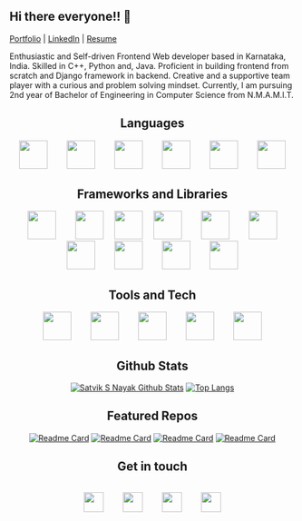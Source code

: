 ## Hi there everyone!! 👋

[Portfolio]() | [LinkedIn](https://www.linkedin.com/in/satvik-s-nayak-616b6121b/) | [Resume]()

Enthusiastic and Self-driven Frontend Web developer based in Karnataka, India. Skilled in C++, Python and, Java. Proficient in building frontend from scratch and Django framework in backend. Creative and a supportive team player with a curious and problem solving mindset. Currently, I am pursuing 2nd year of Bachelor of Engineering in Computer Science from N.M.A.M.I.T.

<div align="center">

## Languages

<div align="center">
<img width="50px" src="https://user-images.githubusercontent.com/88571833/190467729-29a85f67-fbae-43c8-9f55-d512f7a32be7.png" hspace="15px" vspace"15px">
<img width="50px" src="https://user-images.githubusercontent.com/88571833/190467773-fe00c428-4a08-4c25-a604-5ad17ed8c663.png" hspace="15px" vspace"15px">
<img width="50px" src="https://user-images.githubusercontent.com/88571833/190467754-8f115c20-6fd9-49d1-8797-5305ac56782d.png" hspace="15px" vspace"15px">
<img width="50px" src="https://user-images.githubusercontent.com/88571833/190467747-80e95ea4-68a8-43c0-8337-9b3c62876560.png" hspace="15px" vspace"15px">
<img width="50px" src="https://user-images.githubusercontent.com/88571833/190467740-a3b1d7ca-8a7c-4fb8-be7c-49bb4d352660.png" hspace="15px" vspace"15px">
<img width="50px" src="https://user-images.githubusercontent.com/88571833/190467761-0eb74a47-47d7-40ee-bb60-fa873058560b.png" hspace="15px" vspace"15px">
</div>

## Frameworks and Libraries

<div align="center">
<img src="https://ui-lib.com/blog/wp-content/uploads/2021/12/nextjs-boilerplate-logo.png" height="50px" hspace="15px" vspace"15px">
<img src="https://www.svgrepo.com/show/355190/reactjs.svg" height="50px" hspace="15px" vspace"15px">
<img src="https://www.svgrepo.com/show/374118/tailwind.svg" height="50px hspace="15px" vspace"15px">
<img src="https://www.svgrepo.com/show/353498/bootstrap.svg" height="50px" hspace="15px" vspace"15px">
<img src="https://www.svgrepo.com/show/353657/django-icon.svg" height="50px" hspace="15px" vspace"15px">
<img src="https://www.svgrepo.com/show/374002/prisma.svg" height="50px" hspace="15px" vspace"15px">
<img src="https://user-images.githubusercontent.com/88571833/190920220-ca42a578-606c-4e81-9870-391355258c15.png" height="50px" hspace="15px" vspace"15px">
<img src="https://user-images.githubusercontent.com/88571833/190920216-3dbc9017-d0fe-4f35-a1ba-c53bd124abdb.png" height="50px" hspace="15px" vspace"15px">
<img src="https://user-images.githubusercontent.com/88571833/190920483-18f7850e-c01f-455a-bb87-29e054d063f1.png" height="50px" hspace="15px" vspace"15px">
<img src="https://user-images.githubusercontent.com/88571833/190920486-b3bdd188-056d-4cbc-9bcc-4e7b6254df74.png" height="50px" hspace="15px" vspace"15px">
</div>

## Tools and Tech

<div align="center">
<img src="https://www.svgrepo.com/show/373623/git.svg" height="50px" hspace="15px" vspace"15px">
<img src="https://www.svgrepo.com/show/312259/github.svg" height="50px" hspace="15px" vspace"15px">
<img src="https://seeklogo.com/images/C/canva-logo-B4BE25729A-seeklogo.com.png" height="50px" hspace="15px" vspace"15px">
<img width="50px" src="https://user-images.githubusercontent.com/88571833/190470261-ec3c7a1e-a41b-4467-ac98-38359150d538.png" hspace="15px" vspace"15px">
<img width="50px" src="https://user-images.githubusercontent.com/88571833/190470271-6cf0ce7a-777d-4157-9e65-7acc2f2989a3.png" hspace="15px" vspace"15px">
</div>

## Github Stats
[![Satvik S Nayak Github Stats](https://github-readme-stats.vercel.app/api?username=satviknayak&show_icons=true&theme=dracula)](https://github.com/anuraghazra/github-readme-stats)
[![Top Langs](https://github-readme-stats.vercel.app/api/top-langs/?username=satviknayak&layout=compact&theme=dracula)](https://github.com/anuraghazra/github-readme-stats)

## Featured Repos
[![Readme Card](https://github-readme-stats.vercel.app/api/pin/?username=satviknayak&repo=portfolio&theme=dracula)](https://github.com/satviknayak/portfolio)
[![Readme Card](https://github-readme-stats.vercel.app/api/pin/?username=satviknayak&repo=Next-Trek&theme=dracula)](https://github.com/satviknayak/Next-Trek)
[![Readme Card](https://github-readme-stats.vercel.app/api/pin/?username=satviknayak&repo=MozReviews&theme=dracula)](https://github.com/satviknayak/MozReviews)
[![Readme Card](https://github-readme-stats.vercel.app/api/pin/?username=satviknayak&repo=SCL-2022-AlphaByte&theme=dracula)](https://github.com/satviknayak/SCL-2022-AlphaByte)

## Get in touch

<div align="center">
<a href="https://www.linkedin.com/in/satvik-s-nayak-616b6121b/"><img src="https://user-images.githubusercontent.com/88571833/190472030-46ae5f99-120e-4668-ae13-56a284bfcf04.png" width="35px" hspace="15px" vspace="15px"></a>
<a href="mailto:nayaksatvik02@gmail.com"><img src="https://user-images.githubusercontent.com/88571833/190472016-1b11529b-c449-489e-b45c-9edd0bfb3c31.png" width="35px" hspace="15px" vspace="15px"></a>
<a href="https://instagram.com/_static.n"><img src="https://user-images.githubusercontent.com/88571833/190472022-e5f73f52-a458-4ce7-b7ce-3063b0012b65.png" width="35px" hspace="15px" vspace="15px"></a>
<a href="https://www.discord.com/users/Satvik#3243"><img src="https://user-images.githubusercontent.com/88571833/190472004-61e18842-f076-4a1d-bc87-d53fa372b4a1.png" width="35px" hspace="15px" vspace="15px"></a>
</div>

</div>

<!--
**satviknayak/satviknayak** is a ✨ _special_ ✨ repository because its `README.md` (this file) appears on your GitHub profile.

Here are some ideas to get you started:

- 🔭 I’m currently working on ...
- 🌱 I’m currently learning ...
- 👯 I’m looking to collaborate on ...
- 🤔 I’m looking for help with ...
- 💬 Ask me about ...
- 📫 How to reach me: ...
- 😄 Pronouns: ...
- ⚡ Fun fact: ...
-->
